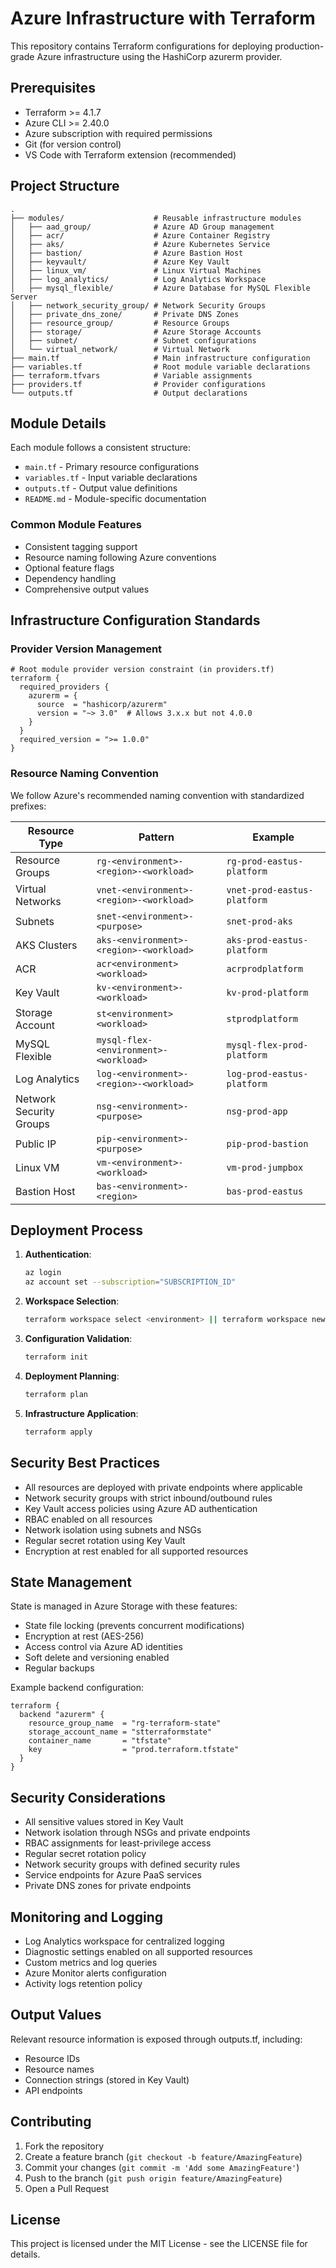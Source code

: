 # Azure Infrastructure with Terraform

This repository contains Terraform configurations for deploying production-grade Azure infrastructure using the HashiCorp azurerm provider.

## Prerequisites

- Terraform >= 4.1.7
- Azure CLI >= 2.40.0
- Azure subscription with required permissions
- Git (for version control)
- VS Code with Terraform extension (recommended)

## Project Structure

```
.
├── modules/                    # Reusable infrastructure modules
│   ├── aad_group/              # Azure AD Group management
│   ├── acr/                    # Azure Container Registry
│   ├── aks/                    # Azure Kubernetes Service
│   ├── bastion/                # Azure Bastion Host
│   ├── keyvault/               # Azure Key Vault
│   ├── linux_vm/               # Linux Virtual Machines
│   ├── log_analytics/          # Log Analytics Workspace
│   ├── mysql_flexible/         # Azure Database for MySQL Flexible Server
│   ├── network_security_group/ # Network Security Groups
│   ├── private_dns_zone/       # Private DNS Zones
│   ├── resource_group/         # Resource Groups
│   ├── storage/                # Azure Storage Accounts
│   ├── subnet/                 # Subnet configurations
│   └── virtual_network/        # Virtual Network
├── main.tf                     # Main infrastructure configuration
├── variables.tf                # Root module variable declarations
├── terraform.tfvars            # Variable assignments
├── providers.tf                # Provider configurations
└── outputs.tf                  # Output declarations
```

## Module Details

Each module follows a consistent structure:
- `main.tf` - Primary resource configurations
- `variables.tf` - Input variable declarations
- `outputs.tf` - Output value definitions
- `README.md` - Module-specific documentation

### Common Module Features
- Consistent tagging support
- Resource naming following Azure conventions
- Optional feature flags
- Dependency handling
- Comprehensive output values

## Infrastructure Configuration Standards

### Provider Version Management

```hcl
# Root module provider version constraint (in providers.tf)
terraform {
  required_providers {
    azurerm = {
      source  = "hashicorp/azurerm"
      version = "~> 3.0"  # Allows 3.x.x but not 4.0.0
    }
  }
  required_version = ">= 1.0.0"
}
```

### Resource Naming Convention

We follow Azure's recommended naming convention with standardized prefixes:

| Resource Type | Pattern | Example |
|--------------|---------|---------|
| Resource Groups | `rg-<environment>-<region>-<workload>` | `rg-prod-eastus-platform` |
| Virtual Networks | `vnet-<environment>-<region>-<workload>` | `vnet-prod-eastus-platform` |
| Subnets | `snet-<environment>-<purpose>` | `snet-prod-aks` |
| AKS Clusters | `aks-<environment>-<region>-<workload>` | `aks-prod-eastus-platform` |
| ACR | `acr<environment><workload>` | `acrprodplatform` |
| Key Vault | `kv-<environment>-<workload>` | `kv-prod-platform` |
| Storage Account | `st<environment><workload>` | `stprodplatform` |
| MySQL Flexible | `mysql-flex-<environment>-<workload>` | `mysql-flex-prod-platform` |
| Log Analytics | `log-<environment>-<region>-<workload>` | `log-prod-eastus-platform` |
| Network Security Groups | `nsg-<environment>-<purpose>` | `nsg-prod-app` |
| Public IP | `pip-<environment>-<purpose>` | `pip-prod-bastion` |
| Linux VM | `vm-<environment>-<workload>` | `vm-prod-jumpbox` |
| Bastion Host | `bas-<environment>-<region>` | `bas-prod-eastus` |

## Deployment Process

1. **Authentication**:
   ```bash
   az login
   az account set --subscription="SUBSCRIPTION_ID"
   ```

2. **Workspace Selection**:
   ```bash
   terraform workspace select <environment> || terraform workspace new <environment>
   ```

3. **Configuration Validation**:
   ```bash
   terraform init
   ```

4. **Deployment Planning**:
   ```bash
   terraform plan
   ```

5. **Infrastructure Application**:
   ```bash
   terraform apply
   ```

## Security Best Practices

- All resources are deployed with private endpoints where applicable
- Network security groups with strict inbound/outbound rules
- Key Vault access policies using Azure AD authentication
- RBAC enabled on all resources
- Network isolation using subnets and NSGs
- Regular secret rotation using Key Vault
- Encryption at rest enabled for all supported resources

## State Management

State is managed in Azure Storage with these features:
- State file locking (prevents concurrent modifications)
- Encryption at rest (AES-256)
- Access control via Azure AD identities
- Soft delete and versioning enabled
- Regular backups

Example backend configuration:
```hcl
terraform {
  backend "azurerm" {
    resource_group_name  = "rg-terraform-state"
    storage_account_name = "stterraformstate"
    container_name       = "tfstate"
    key                  = "prod.terraform.tfstate"
  }
}
```

## Security Considerations

- All sensitive values stored in Key Vault
- Network isolation through NSGs and private endpoints
- RBAC assignments for least-privilege access
- Regular secret rotation policy
- Network security groups with defined security rules
- Service endpoints for Azure PaaS services
- Private DNS zones for private endpoints

## Monitoring and Logging

- Log Analytics workspace for centralized logging
- Diagnostic settings enabled on all supported resources
- Custom metrics and log queries
- Azure Monitor alerts configuration
- Activity logs retention policy

## Output Values

Relevant resource information is exposed through outputs.tf, including:
- Resource IDs
- Resource names
- Connection strings (stored in Key Vault)
- API endpoints

## Contributing

1. Fork the repository
2. Create a feature branch (`git checkout -b feature/AmazingFeature`)
3. Commit your changes (`git commit -m 'Add some AmazingFeature'`)
4. Push to the branch (`git push origin feature/AmazingFeature`)
5. Open a Pull Request

## License

This project is licensed under the MIT License - see the LICENSE file for details.